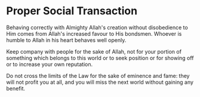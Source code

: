 Proper Social Transaction
=========================

Behaving correctly with Almighty Allah's creation without disobedience
to Him comes from Allah's increased favour to His bondsmen. Whoever is
humble to Allah in his heart behaves well openly.

Keep company with people for the sake of Allah, not for your portion of
something which belongs to this world or to seek position or for showing
off or to increase your own reputation.

Do not cross the limits of the Law for the sake of eminence and fame:
they will not profit you at all, and you will miss the next world
without gaining any benefit.


